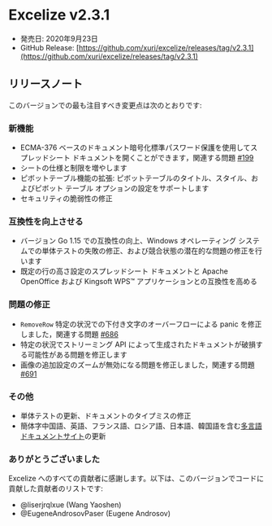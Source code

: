 # Excelize v2.3.1

* 発売日: 2020年9月23日
* GitHub Release: [https://github.com/xuri/excelize/releases/tag/v2.3.1](https://github.com/xuri/excelize/releases/tag/v2.3.1)

## リリースノート

このバージョンでの最も注目すべき変更点は次のとおりです:

### 新機能

* ECMA-376 ベースのドキュメント暗号化標準パスワード保護を使用してスプレッドシート ドキュメントを開くことができます，関連する問題 [#199](https://github.com/xuri/excelize/issues/199)
* シートの仕様と制限を増やします
* ピボットテーブル機能の拡張: ピボットテーブルのタイトル、スタイル、およびピボット テーブル オプションの設定をサポートします
* セキュリティの脆弱性の修正

### 互換性を向上させる

* バージョン Go 1.15 での互換性の向上、Windows オペレーティング システムでの単体テストの失敗の修正、および競合状態の潜在的な問題の修正を行います
* 既定の行の高さ設定のスプレッドシート ドキュメントと Apache OpenOffice および Kingsoft WPS&trade; アプリケーションとの互換性を高める

### 問題の修正

* `RemoveRow` 特定の状況での下付き文字のオーバーフローによる panic を修正しました，関連する問題 [#686](https://github.com/xuri/excelize/issues/686)
* 特定の状況でストリーミング API によって生成されたドキュメントが破損する可能性がある問題を修正します
* 画像の追加設定のズームが無効になる問題を修正しました，関連する問題 [#691](https://github.com/xuri/excelize/issues/691)

### その他

* 単体テストの更新、ドキュメントのタイプミスの修正
* 簡体字中国語、英語、フランス語、ロシア語、日本語、韓国語を含む[多言語ドキュメントサイト](https://xuri.me/excelize)の更新

### ありがとうございました

Excelize へのすべての貢献者に感謝します。以下は、このバージョンでコードに貢献した貢献者のリストです:

* @liserjrqlxue (Wang Yaoshen)
* @EugeneAndrosovPaser (Eugene Androsov)
